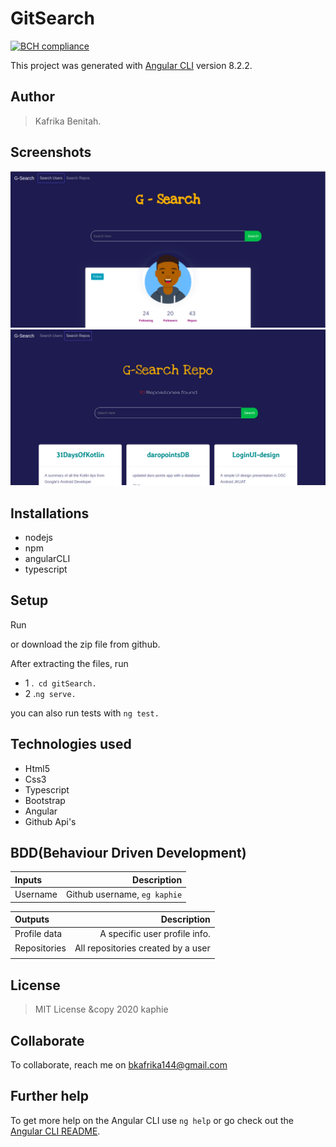 # GitSearch

[![BCH compliance](https://bettercodehub.com/edge/badge/kamauvick/gitSearch?branch=master)](https://bettercodehub.com/)

This project was generated with [Angular CLI](https://github.com/angular/angular-cli) version 8.2.2.

## Author
> Kafrika Benitah.
## Screenshots
<img src="src/assets/shot1.png" width="1000">
<img src="src/assets/shot2.png" width="1000">

## Installations
* nodejs
* npm
* angularCLI
* typescript

## Setup
Run 

or download the zip file from github.

After extracting the files, run 

* 1  .`` cd gitSearch.`` 
* 2  .``ng serve.``

you can also run tests with ``ng test.``

## Technologies used
* Html5
* Css3
* Typescript
* Bootstrap
* Angular
* Github Api's

## BDD(Behaviour Driven Development)
| Inputs |  Description |
| :---         |          ---: |
| Username  | Github username, ``eg kaphie``|


| Outputs |  Description |
| :---         |          ---: |
| Profile data  | A specific user profile info.|
| Repositories   |  All repositories created by a user |
|     |      |


## License
> MIT License &copy 2020 kaphie 

## Collaborate
To collaborate, reach me on [bkafrika144@gmail.com]()

## Further help

To get more help on the Angular CLI use `ng help` or go check out the [Angular CLI README](https://github.com/angular/angular-cli/blob/master/README.md).

